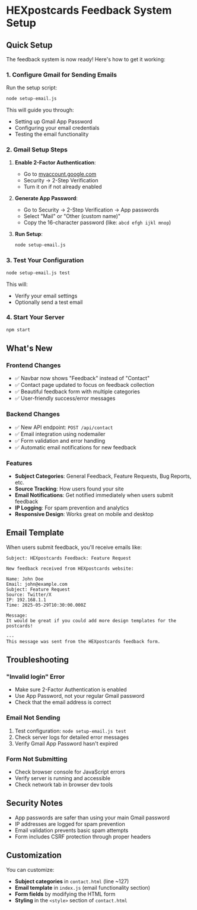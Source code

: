 # HEXpostcards Feedback System Setup

## Quick Setup

The feedback system is now ready! Here's how to get it working:

### 1. Configure Gmail for Sending Emails

Run the setup script:
```bash
node setup-email.js
```

This will guide you through:
- Setting up Gmail App Password
- Configuring your email credentials
- Testing the email functionality

### 2. Gmail Setup Steps

1. **Enable 2-Factor Authentication**:
   - Go to [myaccount.google.com](https://myaccount.google.com)
   - Security → 2-Step Verification
   - Turn it on if not already enabled

2. **Generate App Password**:
   - Go to Security → 2-Step Verification → App passwords
   - Select "Mail" or "Other (custom name)"
   - Copy the 16-character password (like: `abcd efgh ijkl mnop`)

3. **Run Setup**:
   ```bash
   node setup-email.js
   ```

### 3. Test Your Configuration

```bash
node setup-email.js test
```

This will:
- Verify your email settings
- Optionally send a test email

### 4. Start Your Server

```bash
npm start
```

## What's New

### Frontend Changes
- ✅ Navbar now shows "Feedback" instead of "Contact"
- ✅ Contact page updated to focus on feedback collection
- ✅ Beautiful feedback form with multiple categories
- ✅ User-friendly success/error messages

### Backend Changes
- ✅ New API endpoint: `POST /api/contact`
- ✅ Email integration using nodemailer
- ✅ Form validation and error handling
- ✅ Automatic email notifications for new feedback

### Features
- **Subject Categories**: General Feedback, Feature Requests, Bug Reports, etc.
- **Source Tracking**: How users found your site
- **Email Notifications**: Get notified immediately when users submit feedback
- **IP Logging**: For spam prevention and analytics
- **Responsive Design**: Works great on mobile and desktop

## Email Template

When users submit feedback, you'll receive emails like:

```
Subject: HEXpostcards Feedback: Feature Request

New feedback received from HEXpostcards website:

Name: John Doe
Email: john@example.com
Subject: Feature Request
Source: Twitter/X
IP: 192.168.1.1
Time: 2025-05-29T10:30:00.000Z

Message:
It would be great if you could add more design templates for the postcards!

---
This message was sent from the HEXpostcards feedback form.
```

## Troubleshooting

### "Invalid login" Error
- Make sure 2-Factor Authentication is enabled
- Use App Password, not your regular Gmail password
- Check that the email address is correct

### Email Not Sending
1. Test configuration: `node setup-email.js test`
2. Check server logs for detailed error messages
3. Verify Gmail App Password hasn't expired

### Form Not Submitting
- Check browser console for JavaScript errors
- Verify server is running and accessible
- Check network tab in browser dev tools

## Security Notes

- App passwords are safer than using your main Gmail password
- IP addresses are logged for spam prevention
- Email validation prevents basic spam attempts
- Form includes CSRF protection through proper headers

## Customization

You can customize:
- **Subject categories** in `contact.html` (line ~127)
- **Email template** in `index.js` (email functionality section)
- **Form fields** by modifying the HTML form
- **Styling** in the `<style>` section of `contact.html`
